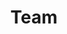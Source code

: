 ---
layout: profiles
permalink: /people/
title: Team
description: I am fortunate to work with exceptionally talented students and postdocs. 
nav: true
nav_order: 4
body_class: team-page
text: 
  
profiles:
  - align: left
    image: team/yanlin-qu.png
    content: none
    image_circular: false
    name: Yanlin Qu
    department: Postdoctoral Fellow; co-advised with Assaf Zeevi
    link: "https://quyanlin.github.io/"
  - align: left
    image: team/tiffany-cai.jpeg
    content: none
    image_circular: false
    name: Tiffany Cai
    department: Statistics
    link: "https://tc2718.github.io/"
  - align: left
    image: team/ari-boyarsky.png
    content: none
    image_circular: false
    name: Ari Boyarsky
    department: Decision, Risk, and Operations
    link: "https://www.ariboyarsky.com/"
  - align: left
    image: team/yuanzhe-ma.jpeg
    content: none
    image_circular: false
    name: Yuanzhe Ma
    department: Industrial Engineering and Operations Research; co-advised with Garud Iyengar and Jay Sethuraman
    link: https://yuanzhe-ma.com/
  - align: left
    image: team/daksh-mittal.png
    content: none
    image_circular: false
    name: Daksh Mittal
    department: Decision, Risk, and Operations; co-advised with Jing Dong
    link: "https://sites.google.com/view/dakshmittal/home"
  - align: left
    image: team/naimeng-ye.jpeg
    content: none
    image_circular: false
    name: Naimeng Ye
    department: Decision, Risk, and Operations; co-advised with Tianyi Peng
    link: "https://scholar.google.com/citations?user=eb3G6B0AAAAJ&hl=en"
  - align: left
    image: team/isaac-scheinfeld.jpeg
    content: none
    image_circular: false
    name: Isaac Scheinfeld
    department: Decision, Risk, and Operations; co-advised with Hannah Li
    link: "https://scholar.google.com/citations?user=V1K2TnwAAAAJ&hl=en"
  - align: left
    image: team/thomson-yen.jpeg
    content: none
    image_circular: false
    name: Thomson Yen
    department: Decision, Risk, and Operations
    link: " https://thomsonyen.github.io/"

alumni_profiles:
  - align: left
    image: team/ethan-che.jpeg
    content: none
    image_circular: false
    name: Ethan Che
    department: DRO Ph.D., now Research Scientist at Meta Adaptive Experimentation
    link: "https://ethche.github.io/"
  - align: left
    image: team/yibo-zeng.jpeg
    content: none
    image_circular: false
    name: Yibo Zeng
    department: IEOR Ph.D., now Research Scientist at Meta Virtual Reality Labs
    link: https://scholar.google.com/citations?user=4bIBeOgAAAAJ&hl=en
  - align: left
    image: team/kelly-zhang.png
    content: none
    image_circular: false
    name: Kelly Zhang
    department: Postdoc, now Assistant Professor at Imperial College London
    link: https://kellywzhang.github.io/

ug_alumni_profiles:
  - align: left
    image: team/tony-chen.jpeg
    content: none
    image_circular: false
    name: Tony Chen
    department: CS B.S., now Ph.D. student at Princeton
    link: https://tonychen.xyz/
  - align: left
    image: team/elise-han.png
    content: none
    image_circular: false
    name: Elise Han
    department: CS B.S., now Ph.D. student at Stanford
    link: https://www.linkedin.com/in/elise-han-508021206/
  - align: left
    image: team/leon-li.png
    content: none
    image_circular: false
    name: Leon Li
    department: CS B.S., now Ph.D. student at NYU
    link: https://leonlixyz.github.io/
  - align: left
    image: team/andrew-siah.png
    content: none
    image_circular: false
    name: Andrew Siah
    link: https://andrewsiah.com/about/
    department: CS B.S., now co-founder at Tab AI
  - align: left
    image: team/jimmy-wang.png
    content: none
    image_circular: false
    name: Jimmy Wang
    department: CS B.S., now Ph.D. student at UC Berkeley
    link: https://www.linkedin.com/in/jameswang771/
  - align: left
    image: team/shunri-zheng.png
    content: none
    image_circular: false
    name: Shunri Zheng
    department: IEOR M.S., now Ph.D. student at UIUC
    link: https://www.linkedin.com/in/shunri-zheng-070677250/
  
phd_collaborator_profiles:
  - name: Jiashuo Liu
    department: Computer Science, Tsinghua University
    link: https://ljsthu.github.io/
  - name: Tom Zollo
    department: Computer Science, Columbia University
    link: https://www.thomaszollo.com/

ug_profiles:

---